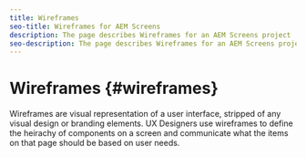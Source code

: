 ```yaml
---
title: Wireframes
seo-title: Wireframes for AEM Screens
description: The page describes Wireframes for an AEM Screens project
seo-description: The page describes Wireframes for an AEM Screens project
---
```


# Wireframes {#wireframes}

Wireframes are visual representation of a user interface, stripped of any visual design or branding elements. 
UX Designers use wireframes to define the heirachy of components on a screen and communicate what the items on that page should be based on user needs.
